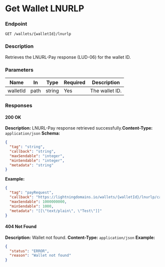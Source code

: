 # Get Wallet LNURLP

### Endpoint

`GET /wallets/{walletId}/lnurlp`

### Description

Retrieves the LNURL-Pay response (LUD-06) for the wallet ID.

### Parameters

| Name     | In   | Type   | Required | Description    |
| -------- | ---- | ------ | -------- | -------------- |
| walletId | path | string | Yes      | The wallet ID. |

### Responses

#### 200 OK

**Description:** LNURL-Pay response retrieved successfully.**Content-Type:** `application/json`
**Schema:**

```json
{
  "tag": "string",
  "callback": "string",
  "maxSendable": "integer",
  "minSendable": "integer",
  "metadata": "string"
}
```

**Example:**

```json
{
  "tag": "payRequest",
  "callback": "https://lightningdomains.io/wallets/{walletId}/lnurlp/callback",
  "maxSendable": 1000000000,
  "minSendable": 1000,
  "metadata": "[[\"text/plain\", \"Test\"]]"
}
```

#### 404 Not Found

**Description:** Wallet not found.
**Content-Type:** `application/json`
**Example:**

```json
{
  "status": "ERROR",
  "reason": "Wallet not found"
}
```
